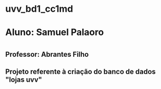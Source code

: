 # uvv_bd1_cc1md
<h1> Aluno: Samuel Palaoro<h1/>
  <h2> Professor: Abrantes Filho<h2/>
    
   Projeto referente à criação do banco de dados "lojas uvv" 
